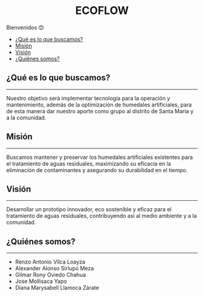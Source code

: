 <h1 align="center">ECOFLOW</h1>

Bienvenidos 😊

- [¿Qué es lo que buscamos?](#Que-es-lo-que-buscamos)
- [Misión](#Misión)
- [Visión](#Visión)
- [¿Quiénes somos?](#Quiénes-somos)

## ¿Qué es lo que buscamos?
---
Nuestro objetivo será implementar tecnología para la operación y mantenimiento, además de la optimización de humedales artificiales, para de esta manera dar nuestro aporte como grupo al distrito de Santa Maria y a la comunidad.

## Misión
---
Buscamos mantener y preservar los humedales artificiales existentes para el tratamiento de aguas residuales, maximizando su eficacia en la eliminación de contaminantes y asegurando su durabilidad en el tiempo.

## Visión
---
Desarrollar un prototipo innovador, eco sostenible y eficaz para el tratamiento de aguas residuales, contribuyendo así al medio ambiente y a la comunidad. 

## ¿Quiénes somos?
---
- Renzo Antonio Vilca Loayza
- Alexander Alonso Sirlupú Meza
- Gilmar Rony Oviedo Chahua
- Jose Mollisaca Yapo
- Diana Marysabell Llamoca Zárate
